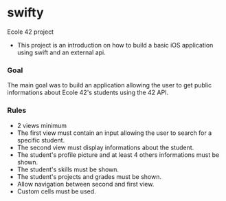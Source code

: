 # swifty

Ecole 42 project

  - This project is an introduction on how to build a basic iOS application using swift and an external api.

### Goal

The main goal was to build an application allowing the user to get public informations about Ecole 42's students using the 42 API.

### Rules

  - 2 views minimum
  - The first view must contain an input allowing the user to search for a specific student.
  - The second view must display informations about the student.
  - The student's profile picture and at least 4 others informations must be shown.
  - The student's skills must be shown.
  - The student's projects and grades must be shown.
  - Allow navigation between second and first view.
  - Custom cells must be used.